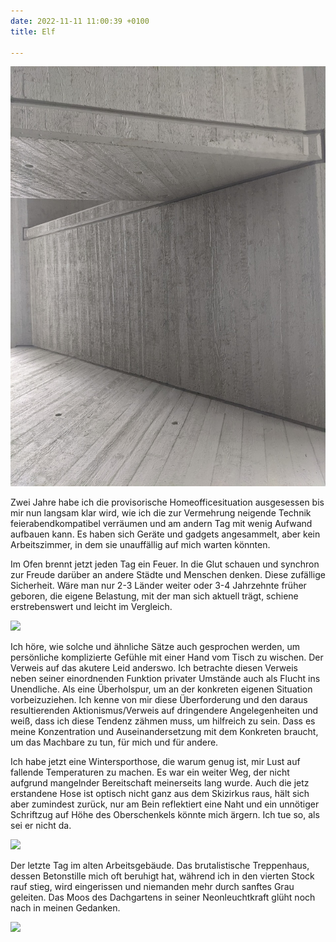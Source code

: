 ```yaml
---
date: 2022-11-11 11:00:39 +0100
title: Elf

---
```

![](/uploads/beton-1.jpg)

Zwei Jahre habe ich die provisorische Homeofficesituation ausgesessen bis mir nun langsam klar wird, wie ich die zur Vermehrung neigende Technik feierabendkompatibel verräumen und am andern Tag mit wenig Aufwand aufbauen kann. Es haben sich Geräte und gadgets angesammelt, aber kein Arbeitszimmer, in dem sie unauffällig auf mich warten könnten.

Im Ofen brennt jetzt jeden Tag ein Feuer. In die Glut schauen und synchron zur Freude darüber an andere Städte und Menschen denken. Diese zufällige Sicherheit. Wäre man nur 2-3 Länder weiter oder 3-4 Jahrzehnte früher geboren, die eigene Belastung, mit der man sich aktuell trägt, schiene erstrebenswert und leicht im Vergleich.

![](/uploads/beton-3.jpg)

Ich höre, wie solche und ähnliche Sätze auch gesprochen werden, um persönliche komplizierte Gefühle mit einer Hand vom Tisch zu wischen. Der Verweis auf das akutere Leid anderswo. Ich betrachte diesen Verweis neben seiner einordnenden Funktion privater Umstände auch als Flucht ins Unendliche. Als eine Überholspur, um an der konkreten eigenen Situation vorbeizuziehen. Ich kenne von mir diese Überforderung und den daraus resultierenden Aktionismus/Verweis auf dringendere Angelegenheiten und weiß, dass ich diese Tendenz zähmen muss, um hilfreich zu sein. Dass es meine Konzentration und Auseinandersetzung mit dem Konkreten braucht, um das Machbare zu tun, für mich und für andere.

Ich habe jetzt eine Wintersporthose, die warum genug ist, mir Lust auf fallende Temperaturen zu machen. Es war ein weiter Weg, der nicht aufgrund mangelnder Bereitschaft meinerseits lang wurde. Auch die jetz erstandene Hose ist optisch nicht ganz aus dem Skizirkus raus, hält sich aber zumindest zurück, nur am Bein reflektiert eine Naht und ein unnötiger Schriftzug auf Höhe des Oberschenkels könnte mich ärgern. Ich tue so, als sei er nicht da.

![](/uploads/beton-2.jpg)

Der letzte Tag im alten Arbeitsgebäude. Das brutalistische Treppenhaus, dessen Betonstille mich oft beruhigt hat, während ich in den vierten Stock rauf stieg, wird eingerissen und niemanden mehr durch sanftes Grau geleiten. Das Moos des Dachgartens in seiner Neonleuchtkraft glüht noch nach in meinen Gedanken.

![](/uploads/dachgarten-2.jpg)